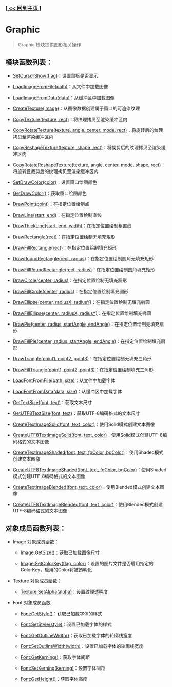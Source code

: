 ### [[ << 回到主页 ]](../index.md)

# Graphic

> Graphic 模块提供图形相关操作

## 模块函数列表：

+ [SetCursorShow(flag)](_SetCursorShow_.md)：设置鼠标是否显示

+ [LoadImageFromFile(path)](_LoadImageFromFile_.md)：从文件中加载图像

+ [LoadImageFromData(data)](_LoadImageFromData_.md)：从缓冲区中加载图像

+ [CreateTexture(image)](_CreateTexture_.md)：从图像数据创建属于窗口的可渲染纹理

+ [CopyTexture(texture, rect)](_CopyTexture_.md)：将纹理拷贝至渲染缓冲区内

+ [CopyRotateTexture(texture, angle, center, mode, rect)](_CopyRotateTexture_.md)：将旋转后的纹理拷贝至渲染缓冲区内

+ [CopyReshapeTexture(texture, shape, rect)](_CopyReshapeTexture_.md)：将裁剪后的纹理拷贝至渲染缓冲区内

+ [CopyRotateReshapeTexture(texture, angle, center, mode, shape, rect)](_CopyRotateReshapeTexture_.md)：将旋转且裁剪后的纹理拷贝至渲染缓冲区内

+ [SetDrawColor(color)](_SetDrawColor_.md)：设置窗口绘图颜色

+ [GetDrawColor()](_GetDrawColor_.md)：获取窗口绘图颜色

+ [DrawPoint(point)](_DrawPoint_.md)：在指定位置绘制点

+ [DrawLine(start, end)](_DrawLine_.md)：在指定位置绘制直线

+ [DrawThickLine(start, end, width)](_DrawThickLine_.md)：在指定位置绘制粗直线

+ [DrawRectangle(rect)](_DrawRectangle_.md)：在指定位置绘制无填充矩形

+ [DrawFillRectangle(rect)](_DrawFillRectangle_.md)：在指定位置绘制填充矩形

+ [DrawRoundRectangle(rect, radius)](_DrawRoundRectangle_.md)：在指定位置绘制圆角无填充矩形

+ [DrawFillRoundRectangle(rect, radius)](_DrawFillRoundRectangle_.md)：在指定位置绘制圆角填充矩形

+ [DrawCircle(center, radius)](_DrawCircle_.md)：在指定位置绘制无填充圆形

+ [DrawFillCircle(center, radius)](_DrawFillCircle_.md)：在指定位置绘制填充圆形

+ [DrawEllipse(center, radiusX, radiusY)](_DrawEllipse_.md)：在指定位置绘制无填充椭圆

+ [DrawFillEllipse(center, radiusX, radiusY)](_DrawFillEllipse_.md)：在指定位置绘制填充椭圆

+ [DrawPie(center, radius, startAngle, endAngle)](_DrawPie_.md)：在指定位置绘制无填充扇形

+ [DrawFillPie(center, radius, startAngle, endAngle)](_DrawFillPie_.md)：在指定位置绘制填充扇形

+ [DrawTriangle(point1, point2, point3)](_DrawTriangle_.md)：在指定位置绘制无填充三角形

+ [DrawFillTriangle(point1, point2, point3)](_DrawFillTriangle_.md)：在指定位置绘制填充三角形

+ [LoadFontFromFile(path, size)](_LoadFontFromFile_.md)：从文件中加载字体

+ [LoadFontFromData(data, size)](_LoadFontFromData_.md)：从缓冲区中加载字体

+ [GetTextSize(font, text)](_GetTextSize_.md)：获取文本尺寸

+ [GetUTF8TextSize(font, text)](_GetUTF8TextSize_.md)：获取UTF-8编码格式的文本尺寸

+ [CreateTextImageSolid(font, text, color)](_CreateTextImageSolid_.md)：使用Solid模式创建文本图像

+ [CreateUTF8TextImageSolid(font, text, color)](_CreateUTF8TextImageSolid_.md)：使用Solid模式创建UTF-8编码格式的文本图像

+ [CreateTextImageShaded(font, text, fgColor, bgColor)](_CreateTextImageShaded_.md)：使用Shaded模式创建文本图像

+ [CreateUTF8TextImageShaded(font, text, fgColor, bgColor)](_CreateUTF8TextImageShaded_.md)：使用Shaded模式创建UTF-8编码格式的文本图像

+ [CreateTextImageBlended(font, text, color)](_CreateTextImageBlended_.md)：使用Blended模式创建文本图像

+ [CreateUTF8TextImageBlended(font, text, color)](_CreateUTF8TextImageBlended_.md)：使用Blended模式创建UTF-8编码格式的文本图像

## 对象成员函数列表：

+ Image 对象成员函数：

    + [Image:GetSize()](_Image_GetSize_.md)：获取已加载图像尺寸

    + [Image:SetColorKey(flag, color)](_Image_SetColorKey_.md)：设置的图片文件是否启用指定的ColorKey，启用的Color将被透明化

+ Texture 对象成员函数：

    + [Texture:SetAlpha(alpha)](_Texture_SetAlpha_.md)：设置纹理透明度

+ Font 对象成员函数

    + [Font:GetStyle()](_Font_GetStyle_.md)：获取已加载字体的样式

    + [Font:SetStyle(style)](_Font_SetStyle_.md)：设置已加载字体的样式

    + [Font:GetOutlineWidth()](_Font_GetOutlineWidth_.md)：获取已加载字体的轮廓线宽度

    + [Font:SetOutlineWidth(width)](_Font_SetOutlineWidth_.md)：设置已加载字体的轮廓线宽度

    + [Font:GetKerning()](_Font_GetKerning_.md)：获取字体间距

    + [Font:SetKerning(kerning)](_Font_SetKerning_.md)：设置字体间距

    + [Font:GetHeight()](_Font_GetHeight_.md)：获取字体高度
